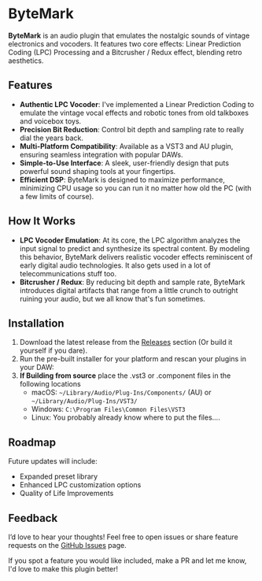 # ByteMark
**ByteMark** is an audio plugin that emulates the nostalgic sounds of vintage electronics and vocoders.
It features two core effects: Linear Prediction Coding (LPC) Processing and a Bitcrusher / Redux effect, blending retro aesthetics.

## Features

- **Authentic LPC Vocoder**: I've implemented a Linear Prediction Coding to emulate the vintage vocal effects and robotic tones from old talkboxes and voicebox toys.
- **Precision Bit Reduction**: Control bit depth and sampling rate to really dial the years back.
- **Multi-Platform Compatibility**: Available as a VST3 and AU plugin, ensuring seamless integration with popular DAWs.
- **Simple-to-Use Interface**: A sleek, user-friendly design that puts powerful sound shaping tools at your fingertips.
- **Efficient DSP**: ByteMark is designed to maximize performance, minimizing CPU usage so you can run it no matter how old the PC (with a few limits of course).

## How It Works

- **LPC Vocoder Emulation**: At its core, the LPC algorithm analyzes the input signal to predict and synthesize its spectral content. By modeling this behavior, ByteMark delivers realistic vocoder effects reminiscent of early digital audio technologies. It also gets used in a lot of telecommunications stuff too.
- **Bitcrusher / Redux**: By reducing bit depth and sample rate, ByteMark introduces digital artifacts that range from a little crunch to outright ruining your audio, but we all know that's fun sometimes.

## Installation

1. Download the latest release from the [Releases](#) section (Or build it yourself if you dare).
2. Run the pre-built installer for your platform and rescan your plugins in your DAW:
3. **If Building from source** place the .vst3 or .component files in the following locations
   - macOS: `~/Library/Audio/Plug-Ins/Components/` (AU) or `~/Library/Audio/Plug-Ins/VST3/`
   - Windows: `C:\Program Files\Common Files\VST3`
   - Linux: You probably already know where to put the files....

## Roadmap

Future updates will include:

- Expanded preset library
- Enhanced LPC customization options
- Quality of Life Improvements

## Feedback

I’d love to hear your thoughts! Feel free to open issues or share feature requests on the [GitHub Issues](#) page.

If you spot a feature you would like included, make a PR and let me know, I'd love to make this plugin better!
